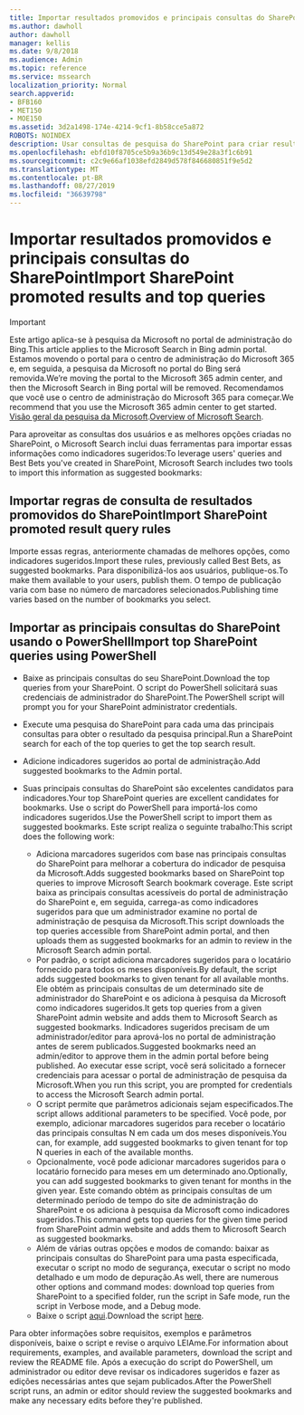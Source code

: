 ```yaml
---
title: Importar resultados promovidos e principais consultas do SharePoint
ms.author: dawholl
author: dawholl
manager: kellis
ms.date: 9/8/2018
ms.audience: Admin
ms.topic: reference
ms.service: mssearch
localization_priority: Normal
search.appverid:
- BFB160
- MET150
- MOE150
ms.assetid: 3d2a1498-174e-4214-9cf1-8b58cce5a872
ROBOTS: NOINDEX
description: Usar consultas de pesquisa do SharePoint para criar resultados de trabalho para o Microsoft Search
ms.openlocfilehash: ebfd10f8705ce5b9a36b9c13d549e28a3f1c6b91
ms.sourcegitcommit: c2c9e66af1038efd2849d578f846680851f9e5d2
ms.translationtype: MT
ms.contentlocale: pt-BR
ms.lasthandoff: 08/27/2019
ms.locfileid: "36639798"
---
```

# <a name="import-sharepoint-promoted-results-and-top-queries"></a><span data-ttu-id="49caa-103">Importar resultados promovidos e principais consultas do SharePoint</span><span class="sxs-lookup"><span data-stu-id="49caa-103">Import SharePoint promoted results and top queries</span></span>

> [!IMPORTANT]
> <span data-ttu-id="49caa-104">Este artigo aplica-se à pesquisa da Microsoft no portal de administração do Bing.</span><span class="sxs-lookup"><span data-stu-id="49caa-104">This article applies to the Microsoft Search in Bing admin portal.</span></span> <span data-ttu-id="49caa-105">Estamos movendo o portal para o centro de administração do Microsoft 365 e, em seguida, a pesquisa da Microsoft no portal do Bing será removida.</span><span class="sxs-lookup"><span data-stu-id="49caa-105">We’re moving the portal to the Microsoft 365 admin center, and then the Microsoft Search in Bing portal will be removed.</span></span> <span data-ttu-id="49caa-106">Recomendamos que você use o centro de administração do Microsoft 365 para começar.</span><span class="sxs-lookup"><span data-stu-id="49caa-106">We recommend that you use the Microsoft 365 admin center to get started.</span></span> <span data-ttu-id="49caa-107">[Visão geral da pesquisa da Microsoft](overview-microsoft-search.md).</span><span class="sxs-lookup"><span data-stu-id="49caa-107">[Overview of Microsoft Search](overview-microsoft-search.md).</span></span>
    
<span data-ttu-id="49caa-108">Para aproveitar as consultas dos usuários e as melhores opções criadas no SharePoint, o Microsoft Search inclui duas ferramentas para importar essas informações como indicadores sugeridos:</span><span class="sxs-lookup"><span data-stu-id="49caa-108">To leverage users' queries and Best Bets you've created in SharePoint, Microsoft Search includes two tools to import this information as suggested bookmarks:</span></span> 
  
## <a name="import-sharepoint-promoted-result-query-rules"></a><span data-ttu-id="49caa-109">Importar regras de consulta de resultados promovidos do SharePoint</span><span class="sxs-lookup"><span data-stu-id="49caa-109">Import SharePoint promoted result query rules</span></span>

<span data-ttu-id="49caa-110">Importe essas regras, anteriormente chamadas de melhores opções, como indicadores sugeridos.</span><span class="sxs-lookup"><span data-stu-id="49caa-110">Import these rules, previously called Best Bets, as suggested bookmarks.</span></span> <span data-ttu-id="49caa-111">Para disponibilizá-los aos usuários, publique-os.</span><span class="sxs-lookup"><span data-stu-id="49caa-111">To make them available to your users, publish them.</span></span> <span data-ttu-id="49caa-112">O tempo de publicação varia com base no número de marcadores selecionados.</span><span class="sxs-lookup"><span data-stu-id="49caa-112">Publishing time varies based on the number of bookmarks you select.</span></span>
  
## <a name="import-top-sharepoint-queries-using-powershell"></a><span data-ttu-id="49caa-113">Importar as principais consultas do SharePoint usando o PowerShell</span><span class="sxs-lookup"><span data-stu-id="49caa-113">Import top SharePoint queries using PowerShell</span></span>

- <span data-ttu-id="49caa-114">Baixe as principais consultas do seu SharePoint.</span><span class="sxs-lookup"><span data-stu-id="49caa-114">Download the top queries from your SharePoint.</span></span> <span data-ttu-id="49caa-115">O script do PowerShell solicitará suas credenciais de administrador do SharePoint.</span><span class="sxs-lookup"><span data-stu-id="49caa-115">The PowerShell script will prompt you for your SharePoint administrator credentials.</span></span>
    
- <span data-ttu-id="49caa-116">Execute uma pesquisa do SharePoint para cada uma das principais consultas para obter o resultado da pesquisa principal.</span><span class="sxs-lookup"><span data-stu-id="49caa-116">Run a SharePoint search for each of the top queries to get the top search result.</span></span>
    
- <span data-ttu-id="49caa-117">Adicione indicadores sugeridos ao portal de administração.</span><span class="sxs-lookup"><span data-stu-id="49caa-117">Add suggested bookmarks to the Admin portal.</span></span>
    
- <span data-ttu-id="49caa-118">Suas principais consultas do SharePoint são excelentes candidatos para indicadores.</span><span class="sxs-lookup"><span data-stu-id="49caa-118">Your top SharePoint queries are excellent candidates for bookmarks.</span></span> <span data-ttu-id="49caa-119">Use o script do PowerShell para importá-los como indicadores sugeridos.</span><span class="sxs-lookup"><span data-stu-id="49caa-119">Use the PowerShell script to import them as suggested bookmarks.</span></span> <span data-ttu-id="49caa-120">Este script realiza o seguinte trabalho:</span><span class="sxs-lookup"><span data-stu-id="49caa-120">This script does the following work:</span></span>
    - <span data-ttu-id="49caa-121">Adiciona marcadores sugeridos com base nas principais consultas do SharePoint para melhorar a cobertura do indicador de pesquisa da Microsoft.</span><span class="sxs-lookup"><span data-stu-id="49caa-121">Adds suggested bookmarks based on SharePoint top queries to improve Microsoft Search bookmark coverage.</span></span> <span data-ttu-id="49caa-122">Este script baixa as principais consultas acessíveis do portal de administração do SharePoint e, em seguida, carrega-as como indicadores sugeridos para que um administrador examine no portal de administração de pesquisa da Microsoft.</span><span class="sxs-lookup"><span data-stu-id="49caa-122">This script downloads the top queries accessible from SharePoint admin portal, and then uploads them as suggested bookmarks for an admin to review in the Microsoft Search admin portal.</span></span>
    - <span data-ttu-id="49caa-123">Por padrão, o script adiciona marcadores sugeridos para o locatário fornecido para todos os meses disponíveis.</span><span class="sxs-lookup"><span data-stu-id="49caa-123">By default, the script adds suggested bookmarks to given tenant for all available months.</span></span> <span data-ttu-id="49caa-124">Ele obtém as principais consultas de um determinado site de administrador do SharePoint e os adiciona à pesquisa da Microsoft como indicadores sugeridos.</span><span class="sxs-lookup"><span data-stu-id="49caa-124">It gets top queries from a given SharePoint admin website and adds them to Microsoft Search as suggested bookmarks.</span></span> <span data-ttu-id="49caa-125">Indicadores sugeridos precisam de um administrador/editor para aprová-los no portal de administração antes de serem publicados.</span><span class="sxs-lookup"><span data-stu-id="49caa-125">Suggested bookmarks need an admin/editor to approve them in the admin portal before being published.</span></span> <span data-ttu-id="49caa-126">Ao executar esse script, você será solicitado a fornecer credenciais para acessar o portal de administração de pesquisa da Microsoft.</span><span class="sxs-lookup"><span data-stu-id="49caa-126">When you run this script, you are prompted for credentials to access the Microsoft Search admin portal.</span></span>
    - <span data-ttu-id="49caa-127">O script permite que parâmetros adicionais sejam especificados.</span><span class="sxs-lookup"><span data-stu-id="49caa-127">The script allows additional parameters to be specified.</span></span> <span data-ttu-id="49caa-128">Você pode, por exemplo, adicionar marcadores sugeridos para receber o locatário das principais consultas N em cada um dos meses disponíveis.</span><span class="sxs-lookup"><span data-stu-id="49caa-128">You can, for example, add suggested bookmarks to given tenant for top N queries in each of the available months.</span></span>
    - <span data-ttu-id="49caa-129">Opcionalmente, você pode adicionar marcadores sugeridos para o locatário fornecido para meses em um determinado ano.</span><span class="sxs-lookup"><span data-stu-id="49caa-129">Optionally, you can add suggested bookmarks to given tenant for months in the given year.</span></span> <span data-ttu-id="49caa-130">Este comando obtém as principais consultas de um determinado período de tempo do site de administração do SharePoint e os adiciona à pesquisa da Microsoft como indicadores sugeridos.</span><span class="sxs-lookup"><span data-stu-id="49caa-130">This command gets top queries for the given time period from SharePoint admin website and adds them to Microsoft Search as suggested bookmarks.</span></span>
    - <span data-ttu-id="49caa-131">Além de várias outras opções e modos de comando: baixar as principais consultas do SharePoint para uma pasta especificada, executar o script no modo de segurança, executar o script no modo detalhado e um modo de depuração.</span><span class="sxs-lookup"><span data-stu-id="49caa-131">As well, there are numerous other options and command modes: download top queries from SharePoint to a specified folder, run the script in Safe mode, run the script in Verbose mode, and a Debug mode.</span></span>
    - <span data-ttu-id="49caa-132">Baixe o script [aqui](https://www.bingforbusiness.com/distribution/SharepointTopQueryBookmarks.zip).</span><span class="sxs-lookup"><span data-stu-id="49caa-132">Download the script [here](https://www.bingforbusiness.com/distribution/SharepointTopQueryBookmarks.zip).</span></span> 

<span data-ttu-id="49caa-133">Para obter informações sobre requisitos, exemplos e parâmetros disponíveis, baixe o script e revise o arquivo LEIAme.</span><span class="sxs-lookup"><span data-stu-id="49caa-133">For information about requirements, examples, and available parameters, download the script and review the README file.</span></span> <span data-ttu-id="49caa-134">Após a execução do script do PowerShell, um administrador ou editor deve revisar os indicadores sugeridos e fazer as edições necessárias antes que sejam publicados.</span><span class="sxs-lookup"><span data-stu-id="49caa-134">After the PowerShell script runs, an admin or editor should review the suggested bookmarks and make any necessary edits before they're published.</span></span>